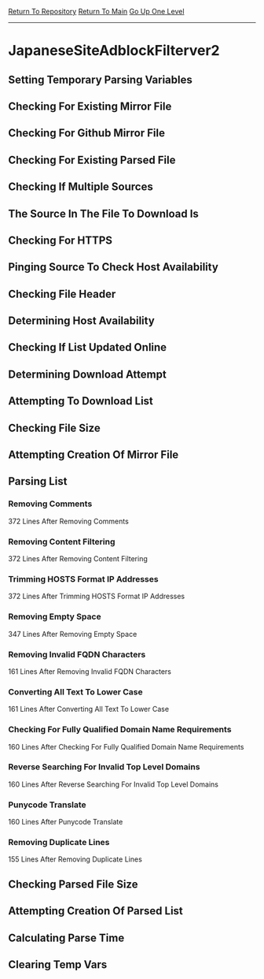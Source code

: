 [Return To Repository](https://github.com/bast69/piholeparser/)
[Return To Main](https://github.com/bast69/piholeparser/blob/master/RecentRunLogs/Mainlog.md)
[Go Up One Level](https://github.com/bast69/piholeparser/blob/master/RecentRunLogs/TopLevelScripts/30-Processing-External-Blacklists.md)
____________________________________
# JapaneseSiteAdblockFilterver2
## Setting Temporary Parsing Variables
## Checking For Existing Mirror File
## Checking For Github Mirror File
## Checking For Existing Parsed File
## Checking If Multiple Sources
## The Source In The File To Download Is
## Checking For HTTPS
## Pinging Source To Check Host Availability
## Checking File Header
## Determining Host Availability
## Checking If List Updated Online
## Determining Download Attempt
## Attempting To Download List
## Checking File Size
## Attempting Creation Of Mirror File
## Parsing List
### Removing Comments
372 Lines After Removing Comments
### Removing Content Filtering
372 Lines After Removing Content Filtering
### Trimming HOSTS Format IP Addresses
372 Lines After Trimming HOSTS Format IP Addresses
### Removing Empty Space
347 Lines After Removing Empty Space
### Removing Invalid FQDN Characters
161 Lines After Removing Invalid FQDN Characters
### Converting All Text To Lower Case
161 Lines After Converting All Text To Lower Case
### Checking For Fully Qualified Domain Name Requirements
160 Lines After Checking For Fully Qualified Domain Name Requirements
### Reverse Searching For Invalid Top Level Domains
160 Lines After Reverse Searching For Invalid Top Level Domains
### Punycode Translate
160 Lines After Punycode Translate
### Removing Duplicate Lines
155 Lines After Removing Duplicate Lines
## Checking Parsed File Size
## Attempting Creation Of Parsed List
## Calculating Parse Time
## Clearing Temp Vars

